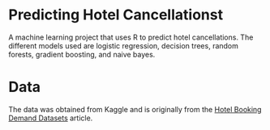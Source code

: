 # Predicting Hotel Cancellationst
A machine learning project that uses R to predict hotel cancellations. The different models used are logistic regression, decision trees, random forests, gradient boosting, and naive bayes.

# Data
The data was obtained from Kaggle and is originally from the [Hotel Booking Demand Datasets](https://www.sciencedirect.com/science/article/pii/S2352340918315191) article. 
